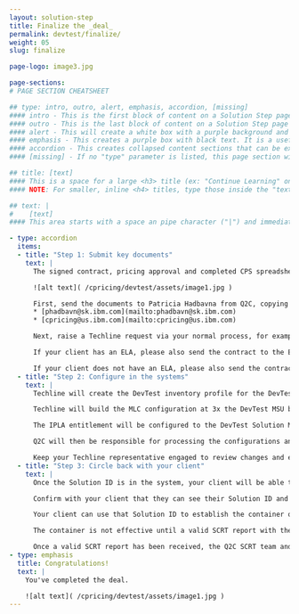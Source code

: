 ```yaml
---
layout: solution-step
title: Finalize the _deal_
permalink: devtest/finalize/
weight: 05
slug: finalize

page-logo: image3.jpg

page-sections:
# PAGE SECTION CHEATSHEET

## type: intro, outro, alert, emphasis, accordion, [missing]
#### intro - This is the first block of content on a Solution Step page.
#### outro - This is the last block of content on a Solution Step page and included a navigation link to the next step.
#### alert - This will create a white box with a purple background and purple text. This is a convenient way to warn a reader to something important in this process
#### emphasis - This creates a purple box with black text. It is a useful way to highlight content that may have an interactive component or needs to stand out.
#### accordion - This creates collapsed content sections that can be expanded to reveal content.
#### [missing] - If no "type" parameter is listed, this page section will be a normal, borderless area of content.

## title: [text]
#### This is a space for a large <h3> title (ex: "Continue Learning" on /cpricing/salesguides/devtest/learn/). This will be inserted at the top of this Page Section.
#### NOTE: For smaller, inline <h4> titles, type those inside the "text" parameter with "#### " and " ####" around them. They will be populated with the rest of the Page Section text.

## text: |
#    [text]
#### This area starts with a space an pipe character ("|") and immediately goes to a new line. This tells Jekyll to treat this parameter as markdown. Every line after the "|" needs to be indented twice in order for YAML to know that you are not trying to start a new parameter. Enter content formatted as markdown (specifically kramdown).

- type: accordion
  items:
  - title: "Step 1: Submit key documents"
    text: |
      The signed contract, pricing approval and completed CPS spreadsheet needs to be sent to the Q2C team (formally called STS) and Techline for processing.

      ![alt text]( /cpricing/devtest/assets/image1.jpg )

      First, send the documents to Patricia Hadbavna from Q2C, copying the Container Pricing team to ensure a smooth process:
      * [phadbavn@sk.ibm.com](mailto:phadbavn@sk.ibm.com)
      * [cpricing@us.ibm.com](mailto:cpricing@us.ibm.com)

      Next, raise a Techline request via your normal process, for example the online TSRG form.

      If your client has an ELA, please also send the contract to the ECM team.

      If your client does not have an ELA, please also send the contract to the ESW team.
  - title: "Step 2: Configure in the systems"
    text: |
      Techline will create the DevTest inventory profile for the DevTest container and ensure it accurately aligns with the contract, so it is important you submitted both the final CPS spreadsheet and the signed contract to Techline as per the previous step.

      Techline will build the MLC configuration at 3x the DevTest MSU base (regardless of the container size), ensuring the client will not incur additional MLC charges unless they exceed the contractual 3x maximum.

      The IPLA entitlement will be configured to the DevTest Solution MSU value (i.e., chosen container size).

      Q2C will then be responsible for processing the configurations and ensuring that the data will flow from iERP/ESW to LMS along with the creation of the Solution ID which is typically created within 4-6 hours after configuration processing.

      Keep your Techline representative engaged to review changes and ensure inventory validity.
  - title: "Step 3: Circle back with your client"
    text: |
      Once the Solution ID is in the system, your client will be able to access it through the standard LMS ibm.com/software/lms portal.

      Confirm with your client that they can see their Solution ID and check if they have any outstanding questions.

      Your client can use that Solution ID to establish the container on their next SCRT submission, even if the contract was signed midway through the reporting period.

      The container is not effective until a valid SCRT report with the Container configuration is received by IBM.

      Once a valid SCRT report has been received, the Q2C SCRT team and Techline will monitor and track the reported Container Solution on a monthly basis to ensure compliance with the signed contract.
- type: emphasis
  title: Congratulations!
  text: |
    You've completed the deal.

    ![alt text]( /cpricing/devtest/assets/image1.jpg )
---
```

